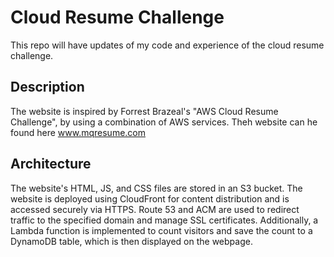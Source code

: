 # Cloud Resume Challenge
This repo will have updates of my code and experience of the cloud resume challenge.

## Description
The website is inspired by Forrest Brazeal's "AWS Cloud Resume Challenge", by using a combination of AWS services.
Theh website can he found here www.mqresume.com
## Architecture
The website's HTML, JS, and CSS files are stored in an S3 bucket. The website is deployed using CloudFront for content distribution and is accessed securely via HTTPS. Route 53 and ACM are used to redirect traffic to the specified domain and manage SSL certificates. Additionally, a Lambda function is implemented to count visitors and save the count to a DynamoDB table, which is then displayed on the webpage.
